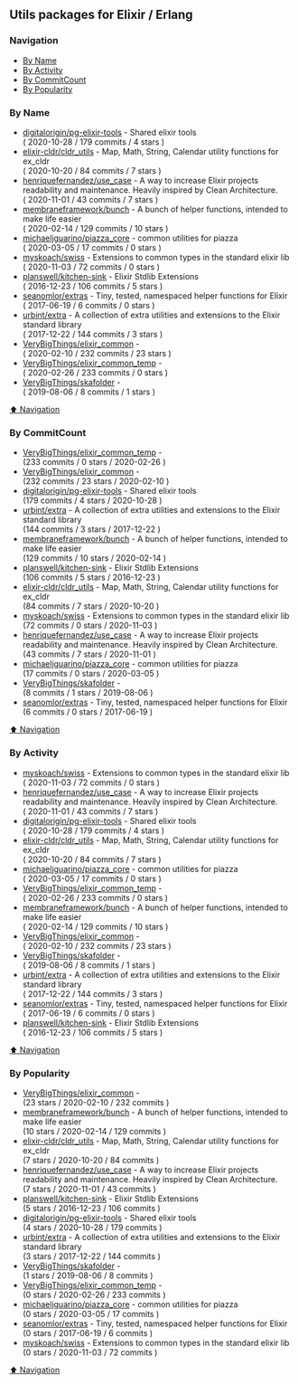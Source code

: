 ## Utils packages for Elixir / Erlang

### Navigation

- [By Name](#by-name)
- [By Activity](#by-activity)
- [By CommitCount](#by-commitcount)
- [By Popularity](#by-popularity)

### By Name
<!-- PROJECTS_LIST -->
- [digitalorigin/pg-elixir-tools](https://github.com/digitalorigin/pg-elixir-tools) - Shared elixir tools <br/> ( 2020-10-28 / 179 commits / 4 stars )
- [elixir-cldr/cldr_utils](https://github.com/elixir-cldr/cldr_utils) - Map, Math, String, Calendar utility functions for ex_cldr <br/> ( 2020-10-20 / 84 commits / 7 stars )
- [henriquefernandez/use_case](https://github.com/henriquefernandez/use_case) - A way to increase Elixir projects readability and maintenance. Heavily inspired by Clean Architecture. <br/> ( 2020-11-01 / 43 commits / 7 stars )
- [membraneframework/bunch](https://github.com/membraneframework/bunch) - A bunch of helper functions, intended to make life easier <br/> ( 2020-02-14 / 129 commits / 10 stars )
- [michaeljguarino/piazza_core](https://github.com/michaeljguarino/piazza_core) - common utilities for piazza <br/> ( 2020-03-05 / 17 commits / 0 stars )
- [myskoach/swiss](https://github.com/myskoach/swiss) - Extensions to common types in the standard elixir lib <br/> ( 2020-11-03 / 72 commits / 0 stars )
- [planswell/kitchen-sink](https://github.com/planswell/kitchen-sink) - Elixir Stdlib Extensions <br/> ( 2016-12-23 / 106 commits / 5 stars )
- [seanomlor/extras](https://github.com/seanomlor/extras) - Tiny, tested, namespaced helper functions for Elixir <br/> ( 2017-06-19 / 6 commits / 0 stars )
- [urbint/extra](https://github.com/urbint/extra) - A collection of extra utilities and extensions to the Elixir standard library <br/> ( 2017-12-22 / 144 commits / 3 stars )
- [VeryBigThings/elixir_common](https://github.com/VeryBigThings/elixir_common) -  <br/> ( 2020-02-10 / 232 commits / 23 stars )
- [VeryBigThings/elixir_common_temp](https://github.com/VeryBigThings/elixir_common_temp) -  <br/> ( 2020-02-26 / 233 commits / 0 stars )
- [VeryBigThings/skafolder](https://github.com/VeryBigThings/skafolder) -  <br/> ( 2019-08-06 / 8 commits / 1 stars )
<!-- /PROJECTS_LIST -->

[⬆ Navigation](#navigation)

### By CommitCount
<!-- COMMITCOUNT_LIST -->
- [VeryBigThings/elixir_common_temp](https://github.com/VeryBigThings/elixir_common_temp) -  <br/> (233 commits / 0 stars / 2020-02-26 )
- [VeryBigThings/elixir_common](https://github.com/VeryBigThings/elixir_common) -  <br/> (232 commits / 23 stars / 2020-02-10 )
- [digitalorigin/pg-elixir-tools](https://github.com/digitalorigin/pg-elixir-tools) - Shared elixir tools <br/> (179 commits / 4 stars / 2020-10-28 )
- [urbint/extra](https://github.com/urbint/extra) - A collection of extra utilities and extensions to the Elixir standard library <br/> (144 commits / 3 stars / 2017-12-22 )
- [membraneframework/bunch](https://github.com/membraneframework/bunch) - A bunch of helper functions, intended to make life easier <br/> (129 commits / 10 stars / 2020-02-14 )
- [planswell/kitchen-sink](https://github.com/planswell/kitchen-sink) - Elixir Stdlib Extensions <br/> (106 commits / 5 stars / 2016-12-23 )
- [elixir-cldr/cldr_utils](https://github.com/elixir-cldr/cldr_utils) - Map, Math, String, Calendar utility functions for ex_cldr <br/> (84 commits / 7 stars / 2020-10-20 )
- [myskoach/swiss](https://github.com/myskoach/swiss) - Extensions to common types in the standard elixir lib <br/> (72 commits / 0 stars / 2020-11-03 )
- [henriquefernandez/use_case](https://github.com/henriquefernandez/use_case) - A way to increase Elixir projects readability and maintenance. Heavily inspired by Clean Architecture. <br/> (43 commits / 7 stars / 2020-11-01 )
- [michaeljguarino/piazza_core](https://github.com/michaeljguarino/piazza_core) - common utilities for piazza <br/> (17 commits / 0 stars / 2020-03-05 )
- [VeryBigThings/skafolder](https://github.com/VeryBigThings/skafolder) -  <br/> (8 commits / 1 stars / 2019-08-06 )
- [seanomlor/extras](https://github.com/seanomlor/extras) - Tiny, tested, namespaced helper functions for Elixir <br/> (6 commits / 0 stars / 2017-06-19 )
<!-- /COMMITCOUNT_LIST -->
[⬆ Navigation](#navigation)

### By Activity
<!-- ACTIVITY_LIST -->
- [myskoach/swiss](https://github.com/myskoach/swiss) - Extensions to common types in the standard elixir lib <br/> ( 2020-11-03 / 72 commits / 0 stars )
- [henriquefernandez/use_case](https://github.com/henriquefernandez/use_case) - A way to increase Elixir projects readability and maintenance. Heavily inspired by Clean Architecture. <br/> ( 2020-11-01 / 43 commits / 7 stars )
- [digitalorigin/pg-elixir-tools](https://github.com/digitalorigin/pg-elixir-tools) - Shared elixir tools <br/> ( 2020-10-28 / 179 commits / 4 stars )
- [elixir-cldr/cldr_utils](https://github.com/elixir-cldr/cldr_utils) - Map, Math, String, Calendar utility functions for ex_cldr <br/> ( 2020-10-20 / 84 commits / 7 stars )
- [michaeljguarino/piazza_core](https://github.com/michaeljguarino/piazza_core) - common utilities for piazza <br/> ( 2020-03-05 / 17 commits / 0 stars )
- [VeryBigThings/elixir_common_temp](https://github.com/VeryBigThings/elixir_common_temp) -  <br/> ( 2020-02-26 / 233 commits / 0 stars )
- [membraneframework/bunch](https://github.com/membraneframework/bunch) - A bunch of helper functions, intended to make life easier <br/> ( 2020-02-14 / 129 commits / 10 stars )
- [VeryBigThings/elixir_common](https://github.com/VeryBigThings/elixir_common) -  <br/> ( 2020-02-10 / 232 commits / 23 stars )
- [VeryBigThings/skafolder](https://github.com/VeryBigThings/skafolder) -  <br/> ( 2019-08-06 / 8 commits / 1 stars )
- [urbint/extra](https://github.com/urbint/extra) - A collection of extra utilities and extensions to the Elixir standard library <br/> ( 2017-12-22 / 144 commits / 3 stars )
- [seanomlor/extras](https://github.com/seanomlor/extras) - Tiny, tested, namespaced helper functions for Elixir <br/> ( 2017-06-19 / 6 commits / 0 stars )
- [planswell/kitchen-sink](https://github.com/planswell/kitchen-sink) - Elixir Stdlib Extensions <br/> ( 2016-12-23 / 106 commits / 5 stars )
<!-- /ACTIVITY_LIST -->

[⬆ Navigation](#navigation)

### By Popularity
<!-- POPULARITY_LIST -->
- [VeryBigThings/elixir_common](https://github.com/VeryBigThings/elixir_common) -  <br/> (23 stars / 2020-02-10 / 232 commits )
- [membraneframework/bunch](https://github.com/membraneframework/bunch) - A bunch of helper functions, intended to make life easier <br/> (10 stars / 2020-02-14 / 129 commits )
- [elixir-cldr/cldr_utils](https://github.com/elixir-cldr/cldr_utils) - Map, Math, String, Calendar utility functions for ex_cldr <br/> (7 stars / 2020-10-20 / 84 commits )
- [henriquefernandez/use_case](https://github.com/henriquefernandez/use_case) - A way to increase Elixir projects readability and maintenance. Heavily inspired by Clean Architecture. <br/> (7 stars / 2020-11-01 / 43 commits )
- [planswell/kitchen-sink](https://github.com/planswell/kitchen-sink) - Elixir Stdlib Extensions <br/> (5 stars / 2016-12-23 / 106 commits )
- [digitalorigin/pg-elixir-tools](https://github.com/digitalorigin/pg-elixir-tools) - Shared elixir tools <br/> (4 stars / 2020-10-28 / 179 commits )
- [urbint/extra](https://github.com/urbint/extra) - A collection of extra utilities and extensions to the Elixir standard library <br/> (3 stars / 2017-12-22 / 144 commits )
- [VeryBigThings/skafolder](https://github.com/VeryBigThings/skafolder) -  <br/> (1 stars / 2019-08-06 / 8 commits )
- [VeryBigThings/elixir_common_temp](https://github.com/VeryBigThings/elixir_common_temp) -  <br/> (0 stars / 2020-02-26 / 233 commits )
- [michaeljguarino/piazza_core](https://github.com/michaeljguarino/piazza_core) - common utilities for piazza <br/> (0 stars / 2020-03-05 / 17 commits )
- [seanomlor/extras](https://github.com/seanomlor/extras) - Tiny, tested, namespaced helper functions for Elixir <br/> (0 stars / 2017-06-19 / 6 commits )
- [myskoach/swiss](https://github.com/myskoach/swiss) - Extensions to common types in the standard elixir lib <br/> (0 stars / 2020-11-03 / 72 commits )
<!-- /POPULARITY_LIST -->

[⬆ Navigation](#navigation)

